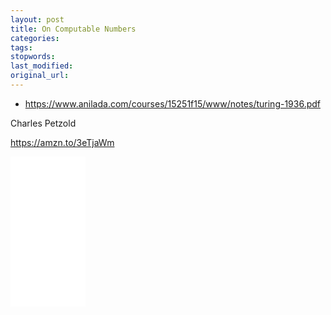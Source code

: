```yaml
---
layout: post
title: On Computable Numbers
categories:
tags:
stopwords:
last_modified:
original_url:
---
```


* https://www.anilada.com/courses/15251f15/www/notes/turing-1936.pdf

Charles Petzold

https://amzn.to/3eTjaWm


<iframe style="width:120px;height:240px;" marginwidth="0" marginheight="0" scrolling="no" frameborder="0" src="//ws-na.amazon-adsystem.com/widgets/q?ServiceVersion=20070822&OneJS=1&Operation=GetAdHtml&MarketPlace=US&source=ac&ref=qf_sp_asin_til&ad_type=product_link&tracking_id=hashbang09-20&marketplace=amazon&amp;region=US&placement=0470229055&asins=0470229055&linkId=bf9d6f80ae90d2c3d7bd0143357a328a&show_border=false&link_opens_in_new_window=false&price_color=333333&title_color=0066c0&bg_color=ffffff">
    </iframe>
